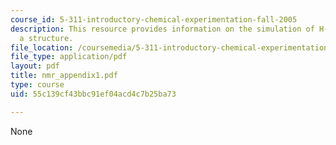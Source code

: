 ```yaml
---
course_id: 5-311-introductory-chemical-experimentation-fall-2005
description: This resource provides information on the simulation of H-NMR without
  a structure.
file_location: /coursemedia/5-311-introductory-chemical-experimentation-fall-2005/55c139cf43bbc91ef04acd4c7b25ba73_nmr_appendix1.pdf
file_type: application/pdf
layout: pdf
title: nmr_appendix1.pdf
type: course
uid: 55c139cf43bbc91ef04acd4c7b25ba73

---
```

None